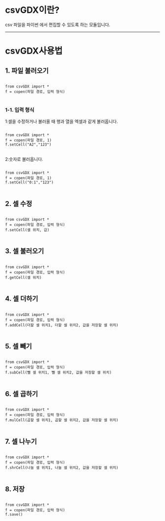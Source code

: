 # csvGDX이란?
csv 파일을 파이썬 에서 편집할 수 있도록 하는 모듈입니다.
***
# csvGDX사용법
## 1. 파일 불러오기

<pre>
<code>
from csvGDX import *
f = copen(파일 경로, 입력 형식)
</code>
</pre>

### 1-1. 입력 형식
1:셀을 수정하거나 불러올 때 행과 열을 엑셀과 같게 불러옵니다.
<pre>
<code>
from csvGDX import *
f = copen(파일 경로, 1)
f.setCell("A2","123")
</code>
</pre>

2:숫자로 불러옵니다.
<pre>
<code>
from csvGDX import *
f = copen(파일 경로, 1)
f.setCell("0:1","123")
</code>
</pre>

## 2. 셀 수정
<pre>
<code>
from csvGDX import *
f = copen(파일 경로, 입력 형식)
f.setCell(셀 위치, 값)
</code>
</pre>

## 3. 셀 불러오기
<pre>
<code>
from csvGDX import *
f = copen(파일 경로, 입력 형식)
f.getCell(셀 위치)
</code>
</pre>

## 4. 셀 더하기
<pre>
<code>
from csvGDX import *
f = copen(파일 경로, 입력 형식)
f.addCell(더할 셀 위치1, 더할 셀 위치2, 값을 저장할 셀 위치)
</code>
</pre>

## 5. 셀 빼기
<pre>
<code>
from csvGDX import *
f = copen(파일 경로, 입력 형식)
f.subCell(뺄 셀 위치1, 뺄 셀 위치2, 값을 저장할 셀 위치)
</code>
</pre>

## 6. 셀 곱하기
<pre>
<code>
from csvGDX import *
f = copen(파일 경로, 입력 형식)
f.mulCell(곱할 셀 위치1, 곱할 셀 위치2, 값을 저장할 셀 위치)
</code>
</pre>

## 7. 셀 나누기
<pre>
<code>
from csvGDX import *
f = copen(파일 경로, 입력 형식)
f.shrCell(나눌 셀 위치1, 나눌 셀 위치2, 값을 저장할 셀 위치)
</code>
</pre>

## 8. 저장
<pre>
<code>
from csvGDX import *
f = copen(파일 경로, 입력 형식)
f.save()
</code>
</pre>
